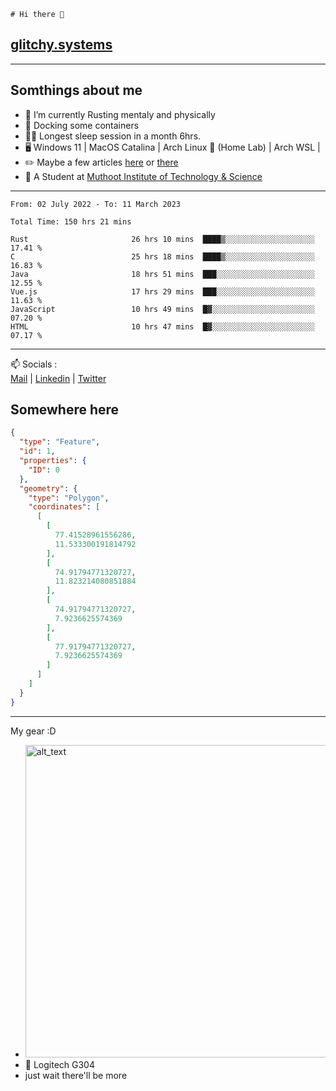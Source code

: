 ```
# Hi there 👋
```
## [glitchy.systems](https://glitchy.systems)
---

## Somthings about me



- 🌱 I’m currently Rusting mentaly and physically
- 🐋 Docking some containers
- 😶‍🌫️ Longest sleep session in a month 6hrs.
- 🖥️ Windows 11 | MacOS Catalina | Arch Linux 🦩 (Home Lab) | Arch WSL |
- ✏️ Maybe a few articles [here](https://medium.com/@advaithnarayanan8) or [there](https://medium.com/@advaithnarayanan8)
- 📑 A Student at [Muthoot Institute of Technology & Science](https://mgmits.ac.in/)



---

<!--START_SECTION:waka-->

```text
From: 02 July 2022 - To: 11 March 2023

Total Time: 150 hrs 21 mins

Rust                       26 hrs 10 mins  ████▒░░░░░░░░░░░░░░░░░░░░   17.41 %
C                          25 hrs 18 mins  ████▒░░░░░░░░░░░░░░░░░░░░   16.83 %
Java                       18 hrs 51 mins  ███░░░░░░░░░░░░░░░░░░░░░░   12.55 %
Vue.js                     17 hrs 29 mins  ███░░░░░░░░░░░░░░░░░░░░░░   11.63 %
JavaScript                 10 hrs 49 mins  █▓░░░░░░░░░░░░░░░░░░░░░░░   07.20 %
HTML                       10 hrs 47 mins  █▓░░░░░░░░░░░░░░░░░░░░░░░   07.17 %
```

<!--END_SECTION:waka-->

---

📫 Socials :<br>
[Mail](mailto:advaithnarayanan8@gmail.com) | [Linkedin](https://www.linkedin.com/in/advaith-narayanan-a72152214/) | [Twitter](https://twitter.com/advaithnarayan)

## Somewhere here

```geojson
{
  "type": "Feature",
  "id": 1,
  "properties": {
    "ID": 0
  },
  "geometry": {
    "type": "Polygon",
    "coordinates": [
      [
        [
          77.41528961556286,
          11.533300191814792
        ],
        [
          74.91794771320727,
          11.823214080851884
        ],
        [
          74.91794771320727,
          7.9236625574369
        ],
        [
          77.91794771320727,
          7.9236625574369
        ]
      ]
    ]
  }
}
```


--- 
My gear :D

- [<img alt="alt_text" width="500px" src="https://valid.x86.fr/cache/banner/xv24bv-6.png" />](https://valid.x86.fr/xv24bv)
- 🐁 Logitech G304
- just wait there'll be more

